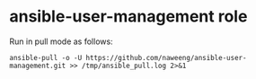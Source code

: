 # ansible-user-management role

Run in pull mode as follows:

`ansible-pull -o -U https://github.com/naweeng/ansible-user-management.git >> /tmp/ansible_pull.log 2>&1`
